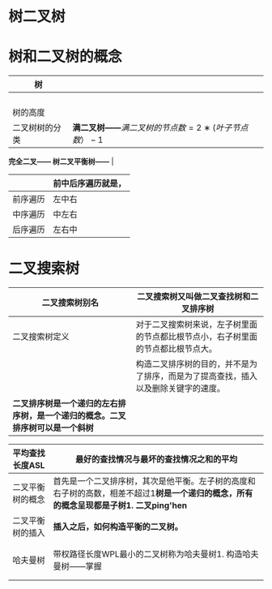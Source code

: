 # 树二叉树

# 树和二叉树的概念

| **树** |  |
| --- | --- |
|  |  |
|  |  |
|  |  |
|  |  |
| 树的高度 |  |
| 二叉树树的分类 | **满二叉树——**$满二叉树的节点数=2∗(叶子节点数）−1$
﻿**完全二叉——
树二叉平衡树——** |

|  | 前中后序遍历就是， |
| --- | --- |
| 前序遍历 | 左中右 |
| 中序遍历 | 中左右 |
| 后序遍历 | 左右中 |

# 二叉搜索树

| 二叉搜索树别名 | **二叉搜索树又叫做二叉查找树和二叉排序树** |
| --- | --- |
| 二叉搜索树定义 | 对于二叉搜索树来说，左子树里面的节点都比根节点小，右子树里面的节点都比根节点大。 |
|  | 构造二叉排序树的目的，并不是为了排序，而是为了提高查找，插入以及删除关键字的速度。
**二叉排序树是一个递归的左右排序树，是一个递归的概念。二叉排序树可以是一个斜树** |

| 平均查找长度ASL | 最好的查找情况与最坏的查找情况之和的平均 |
| --- | --- |
| 二叉平衡树的概念 | 首先是一个二叉排序树，其次是他平衡。左子树的高度和右子树的高数，相差不超过1**树是一个递归的概念，所有的概念呈现都是子树1. 二叉ping'hen** |
| 二叉平衡树的插入 | **插入之后，如何构造平衡的二叉树。** |
|  |  |
|  |  |
| 哈夫曼树 | 带权路径长度WPL最小的二叉树称为哈夫曼树1. 构造哈夫曼树——掌握 |
|  |  |
|  |  |
